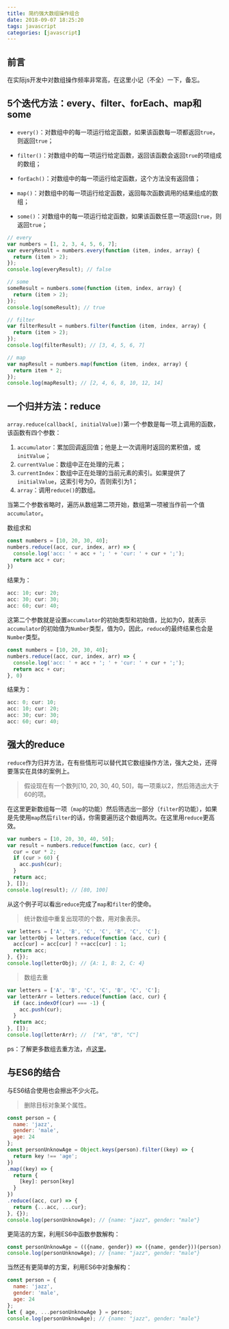 ```yaml
---
title: 简约强大数组操作组合
date: 2018-09-07 18:25:20
tags: javascript
categories: [javascript]
---
```


## 前言

在实际js开发中对数组操作频率非常高，在这里小记（不全）一下，备忘。

## 5个迭代方法：every、filter、forEach、map和some

- `every()`：对数组中的每一项运行给定函数，如果该函数每一项都返回`true`，则返回`true`；

- `filter()`：对数组中的每一项运行给定函数，返回该函数会返回`true`的项组成的数组；

- `forEach()`：对数组中的每一项运行给定函数，这个方法没有返回值；

- `map()`：对数组中的每一项运行给定函数，返回每次函数调用的结果组成的数组；

- `some()`：对数组中的每一项运行给定函数，如果该函数任意一项返回`true`，则返回`true`；

```js
// every
var numbers = [1, 2, 3, 4, 5, 6, 7];
var everyResult = numbers.every(function (item, index, array) {
  return (item > 2);
});
console.log(everyResult); // false

// some
someResult = numbers.some(function (item, index, array) {
  return (item > 2);
});
console.log(someResult); // true

// filter
var filterResult = numbers.filter(function (item, index, array) {
  return (item > 2);
});
console.log(filterResult); // [3, 4, 5, 6, 7]

// map
var mapResult = numbers.map(function (item, index, array) {
  return item * 2;
});
console.log(mapResult); // [2, 4, 6, 8, 10, 12, 14]
```

## 一个归并方法：reduce

`array.reduce(callback[, initialValue])`第一个参数是每一项上调用的函数，该函数有四个参数：

1. `accumulator`：累加回调返回值；他是上一次调用时返回的累积值，或`initValue`；
2. `currentValue`：数组中正在处理的元素；
3. `currentIndex`：数组中正在处理的当前元素的索引。如果提供了`initialValue`，这索引号为0，否则索引为1；
4. `array`：调用`reduce()`的数组。

当第二个参数省略时，遍历从数组第二项开始，数组第一项被当作前一个值`accumulator`。

数组求和

```js
const numbers = [10, 20, 30, 40];
numbers.reduce((acc, cur, index, arr) => {
  console.log('acc: ' + acc + '; ' + 'cur: ' + cur + ';');
  return acc + cur;
})
```

结果为：

```js
acc: 10; cur: 20;
acc: 30; cur: 30;
acc: 60; cur: 40;
```

这第二个参数就是设置`accumulator`的初始类型和初始值，比如为0，就表示`accumulator`的初始值为`Number`类型，值为0，因此，`reduce`的最终结果也会是`Number`类型。

```js
const numbers = [10, 20, 30, 40];
numbers.reduce((acc, cur, index, arr) => {
  console.log('acc: ' + acc + '; ' + 'cur: ' + cur + ';');
  return acc + cur;
}, 0)
```

结果为：

```js
acc: 0; cur: 10;
acc: 10; cur: 20;
acc: 30; cur: 30;
acc: 60; cur: 40;
```

## 强大的reduce

`reduce`作为归并方法，在有些情形可以替代其它数组操作方法，强大之处，还得要落实在具体的案例上。

> 假设现在有一个数列[10, 20, 30, 40, 50]，每一项乘以2，然后筛选出大于60的项。

在这里更新数组每一项（`map`的功能）然后筛选出一部分（`filter`的功能），如果是先使用`map`然后`filter`的话，你需要遍历这个数组两次。在这里用`reduce`更高效。

```js
var numbers = [10, 20, 30, 40, 50];
var result = numbers.reduce(function (acc, cur) {
  cur = cur * 2;
  if (cur > 60) {
    acc.push(cur);
  }
  return acc;
}, []);
console.log(result); // [80, 100]
```

从这个例子可以看出`reduce`完成了`map`和`filter`的使命。

> 统计数组中重复出现项的个数，用对象表示。

```js
var letters = ['A', 'B', 'C', 'C', 'B', 'C', 'C'];
var letterObj = letters.reduce(function (acc, cur) {
  acc[cur] = acc[cur] ? ++acc[cur] : 1;
  return acc;
}, {});
console.log(letterObj); // {A: 1, B: 2, C: 4}
```

> 数组去重

```js
var letters = ['A', 'B', 'C', 'C', 'B', 'C', 'C'];
var letterArr = letters.reduce(function (acc, cur) {
  if (acc.indexOf(cur) === -1) {
    acc.push(cur);
  }
  return acc;
}, []);
console.log(letterArr); //  ["A", "B", "C"]
```

ps：了解更多数组去重方法，点[这里](https://segmentfault.com/a/1190000016418021)。

## 与ES6的结合

与ES6结合使用也会擦出不少火花。

> 删除目标对象某个属性。

```js
const person = {
  name: 'jazz',
  gender: 'male',
  age: 24
};
const personUnknowAge = Object.keys(person).filter((key) => {
  return key !== 'age';
})
.map((key) => {
  return {
    [key]: person[key]
  }
})
.reduce((acc, cur) => {
  return {...acc, ...cur};
}, {});
console.log(personUnknowAge); // {name: "jazz", gender: "male"}
```

更简洁的方案，利用ES6中函数参数解构：

```js
const personUnknowAge = (({name, gender}) => ({name, gender}))(person);
console.log(personUnknowAge); // {name: "jazz", gender: "male"}
```

当然还有更简单的方案，利用ES6中对象解构：

```js
const person = {
  name: 'jazz',
  gender: 'male',
  age: 24
};
let { age, ...personUnknowAge } = person;
console.log(personUnknowAge); // {name: "jazz", gender: "male"}
```
